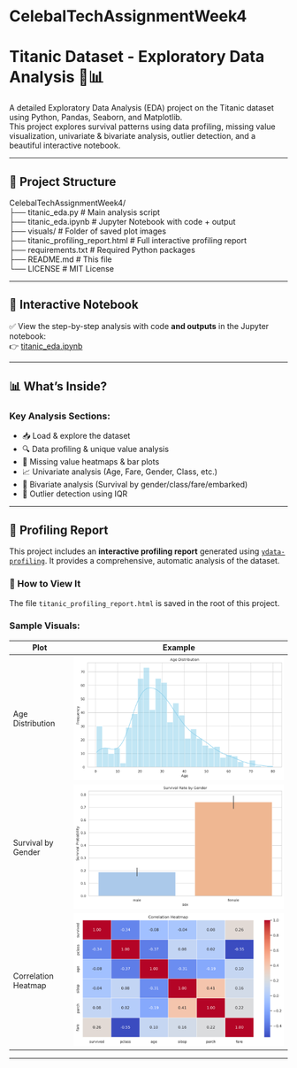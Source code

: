 # CelebalTechAssignmentWeek4
# Titanic Dataset - Exploratory Data Analysis 🚢📊

A detailed Exploratory Data Analysis (EDA) project on the Titanic dataset using Python, Pandas, Seaborn, and Matplotlib.  
This project explores survival patterns using data profiling, missing value visualization, univariate & bivariate analysis, outlier detection, and a beautiful interactive notebook.

---

## 📁 Project Structure
CelebalTechAssignmentWeek4/ <br>
├── titanic_eda.py # Main analysis script <br>
├── titanic_eda.ipynb # Jupyter Notebook with code + output <br>
├── visuals/ # Folder of saved plot images <br>
├── titanic_profiling_report.html # Full interactive profiling report <br>
├── requirements.txt # Required Python packages <br>
├── README.md # This file <br>
└── LICENSE # MIT License <br>


---

## 📘 Interactive Notebook

✅ View the step-by-step analysis with code **and outputs** in the Jupyter notebook:  
👉 [titanic_eda.ipynb](titanic_eda.ipynb)

---

## 📊 What’s Inside?

### Key Analysis Sections:
- 📥 Load & explore the dataset
- 🔍 Data profiling & unique value analysis
- 🧱 Missing value heatmaps & bar plots
- 📈 Univariate analysis (Age, Fare, Gender, Class, etc.)
- 🧮 Bivariate analysis (Survival by gender/class/fare/embarked)
- 🧪 Outlier detection using IQR

---

## 📄 Profiling Report

This project includes an **interactive profiling report** generated using [`ydata-profiling`](https://pypi.org/project/ydata-profiling/). It provides a comprehensive, automatic analysis of the dataset.

### 📂 How to View It
The file `titanic_profiling_report.html` is saved in the root of this project.

### Sample Visuals:
| Plot                          | Example |
|-------------------------------|---------|
| Age Distribution              | ![](visuals/age_distribution.png) |
| Survival by Gender            | ![](visuals/survival_by_gender.png) |
| Correlation Heatmap           | ![](visuals/correlation_heatmap.png) |

---

